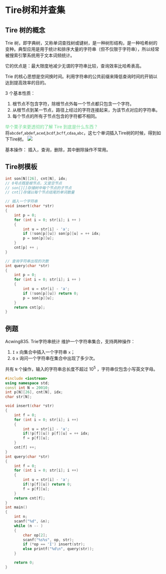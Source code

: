 # Tire树和并查集

## Tire 树的概念

Trie 树，即字典树，又称单词查找树或键树，是一种树形结构，是一种哈希树的变种。典型应用是用于统计和排序大量的字符串（但不仅限于字符串），所以经常被搜索引擎系统用于文本词频统计。

它的优点是：最大限度地减少无谓的字符串比较，查询效率比哈希表高。

Trie 的核心思想是空间换时间。利用字符串的公共前缀来降低查询时间的开销以达到提高效率的目的。

3 个基本性质：

1. 根节点不包含字符，除根节点外每一个节点都只包含一个字符。
2. 从根节点到某一节点，路径上经过的字符连接起来，为该节点对应的字符串。
3. 每个节点的所有子节点包含的字符都不相同。

<font color = " #70DB93">举个栗子来更透彻的了解 Tire 到底是什么东西？</font><br>
将`abcdef`,`abdef`,`aced`,`bcdf`,`bcff`,`cdaa`,`abc`，这七个单词插入Tire树的时候，得到如下Tire树。
![](https://files.mdnice.com/user/34286/40c9ea64-1329-4720-8121-5ec0e2d8ea2a.jpg)

基本操作：
插入，查询，删除，其中删除操作不常用。
## Tire树模板
```c++
int son[N][26], cnt[N], idx;
// 0号点既是根节点，又是空节点
// son[][]存储树中每个节点的子节点
// cnt[]存储以每个节点结尾的单词数量

// 插入一个字符串
void insert(char *str)
{
    int p = 0;
    for (int i = 0; str[i]; i ++ )
    {
        int u = str[i] - 'a';
        if (!son[p][u]) son[p][u] = ++ idx;
        p = son[p][u];
    }
    cnt[p] ++ ;
}

// 查询字符串出现的次数
int query(char *str)
{
    int p = 0;
    for (int i = 0; str[i]; i ++ )
    {
        int u = str[i] - 'a';
        if (!son[p][u]) return 0;
        p = son[p][u];
    }
    return cnt[p];
}
```
## 例题
Acwing835. Trie字符串统计
维护一个字符串集合，支持两种操作：

1. `I` `x` 向集合中插入一个字符串 `x`；
2. `Q` `x` 询问一个字符串在集合中出现了多少次。

共有 `N` 个操作，输入的字符串总长度不超过 ${1 0^5 }$ ，字符串仅包含小写英文字母。
```c++
#include <iostream>
using namespace std;
const int N = 20010;
int p[N][26], cnt[N], idx;
char str[N];

void insert(char *str)
{
    int f = 0;
    for (int i = 0; str[i]; i ++)
    {
        int u = str[i] - 'a';
        if(!p[f][u]) p[f][u] = ++ idx;
        f = p[f][u];
    }
    cnt[f] ++;
}
int query(char *str)
{
    int f = 0;
    for (int i = 0; str[i]; i ++)
    {
        int u = str[i] - 'a';
        if(!p[f][u]) return 0;
        f = p[f][u];
    }
    return cnt[f];
}
int main()
{
    int n;
    scanf("%d", &n);
    while (n -- )
    {
        char op[2];
        scanf("%s%s", op, str);
        if (*op == 'I') insert(str);
        else printf("%d\n", query(str));
    }

    return 0;
}
```